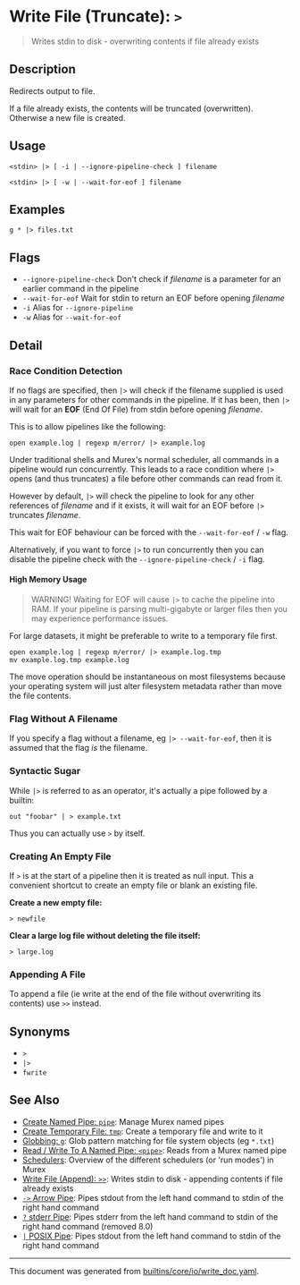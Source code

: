 # Write File (Truncate): `>`

> Writes stdin to disk - overwriting contents if file already exists

## Description

Redirects output to file.

If a file already exists, the contents will be truncated (overwritten).
Otherwise a new file is created.

## Usage

```
<stdin> |> [ -i | --ignore-pipeline-check ] filename

<stdin> |> [ -w | --wait-for-eof ] filename
```

## Examples

```
g * |> files.txt
```

## Flags

* `--ignore-pipeline-check`
    Don't check if _filename_ is a parameter for an earlier command in the pipeline
* `--wait-for-eof`
    Wait for stdin to return an EOF before opening _filename_
* `-i`
    Alias for `--ignore-pipeline`
* `-w`
    Alias for `--wait-for-eof`

## Detail

### Race Condition Detection

If no flags are specified, then `|>` will check if the filename supplied is
used in any parameters for other commands in the pipeline. If it has been, then
`|>` will wait for an **EOF** (End Of File) from stdin before opening _filename_.

This is to allow pipelines like the following:

```
open example.log | regexp m/error/ |> example.log
```

Under traditional shells and Murex's normal scheduler, all commands in a
pipeline would run concurrently. This leads to a race condition where `|>`
opens (and thus truncates) a file before other commands can read from it.

However by default, `|>` will check the pipeline to look for any other
references of _filename_ and if it exists, it will wait for an EOF before
`|>` truncates _filename_.

This wait for EOF behaviour can be forced with the `--wait-for-eof` / `-w`
flag.

Alternatively, if you want to force `|>` to run concurrently then you can
disable the pipeline check with the `--ignore-pipeline-check` / `-i` flag.

#### High Memory Usage

> WARNING! Waiting for EOF will cause `|>` to cache the pipeline into RAM.
> If your pipeline is parsing multi-gigabyte or larger files then you may
> experience performance issues.

For large datasets, it might be preferable to write to a temporary file first.

```
open example.log | regexp m/error/ |> example.log.tmp
mv example.log.tmp example.log
```

The move operation should be instantaneous on most filesystems because your
operating system will just alter filesystem metadata rather than move the file
contents.

### Flag Without A Filename

If you specify a flag without a filename, eg `|> --wait-for-eof`, then it is
assumed that the flag _is_ the filename.

### Syntactic Sugar

While `|>` is referred to as an operator, it's actually a pipe followed by a
builtin:

```
out "foobar" | > example.txt
```

Thus you can actually use `>` by itself.

### Creating An Empty File

If `>` is at the start of a pipeline then it is treated as null input. This a
convenient shortcut to create an empty file or blank an existing file.

**Create a new empty file:**

```
> newfile
```

**Clear a large log file without deleting the file itself:**

```
> large.log
```

### Appending A File

To append a file (ie write at the end of the file without overwriting its
contents) use `>>` instead.

## Synonyms

* `>`
* `|>`
* `fwrite`


## See Also

* [Create Named Pipe: `pipe`](../commands/pipe.md):
  Manage Murex named pipes
* [Create Temporary File: `tmp`](../commands/tmp.md):
  Create a temporary file and write to it
* [Globbing: `g`](../commands/g.md):
  Glob pattern matching for file system objects (eg `*.txt`)
* [Read / Write To A Named Pipe: `<pipe>`](../parser/namedpipe.md):
  Reads from a Murex named pipe
* [Schedulers](../user-guide/schedulers.md):
  Overview of the different schedulers (or 'run modes') in Murex
* [Write File (Append): `>>`](../parser/file-append.md):
  Writes stdin to disk - appending contents if file already exists
* [`->` Arrow Pipe](../parser/pipe-arrow.md):
  Pipes stdout from the left hand command to stdin of the right hand command
* [`?` stderr Pipe](../deprecated/pipe-err.md):
  Pipes stderr from the left hand command to stdin of the right hand command (removed 8.0)
* [`|` POSIX Pipe](../parser/pipe-posix.md):
  Pipes stdout from the left hand command to stdin of the right hand command

<hr/>

This document was generated from [builtins/core/io/write_doc.yaml](https://github.com/lmorg/murex/blob/master/builtins/core/io/write_doc.yaml).